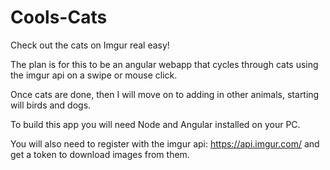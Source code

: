 # Cools-Cats
Check out the cats on Imgur real easy!

The plan is for this to be an angular webapp that cycles through cats using the imgur api on a swipe or mouse click.

Once cats are done, then I will move on to adding in other animals, starting will birds and dogs.


To build this app you will need Node and Angular installed on your PC.

You will also need to register with the imgur api: https://api.imgur.com/ and get a token to download images from them.
